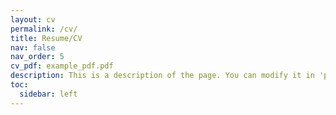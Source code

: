 ```yaml
---
layout: cv
permalink: /cv/
title: Resume/CV
nav: false
nav_order: 5
cv_pdf: example_pdf.pdf
description: This is a description of the page. You can modify it in 'pages/_cv.md'. You can also change or remove the top pdf download button.
toc:
  sidebar: left
---
```

